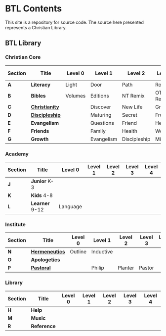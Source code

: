 # BTL Contents

This site is a repository for source code. The source here presented represents a Christian Library. 

## BTL Library
### Christian Core

|Section| Title            | Level 0 | Level 1 | Level 2 | Level 3 | Level 4 
|-------|------------------|---------|---------|---------|---------|--------
| __A__ | __Literacy__     | Light   | Door    | Path    | Road    | Bridge 
| __B__ | __Bibles__       | Volumes | Editions| NT Remix| OT Remix| 
| __C__ | __[Christianity](https://github.com/BeTheLight/ENG-C-Christianity-PSFM/tree/master/PDF)__ |         | Discover| New Life| Growing |
| __D__ | __[Discipleship](https://github.com/BeTheLight/ENG-D-Discipleship-PSFM/tree/master/PDF)__ |         | Maturing| Secret  | Fruit   | 
| __E__ | __Evangelism__   |         | Questions  | Friend  | Help! |
| __F__ | __Friends__      |         | Family     | Health  | Work    |  
| __G__ | __Growth__       |         | Evangelism | Discipleship | Missions | 

### Academy

|Section| Title            | Level 0 | Level 1 | Level 2 | Level 3 | Level 4 
|-------|------------------|---------|---------|---------|---------|--------
| __J__ | __Junior__ K-3   |         |         |
| __K__ | __Kids__ 4-8     |         |         |
| __L__ | __Learner__ 9-12 | Language|         | 

### Institute

|Section| Title            | Level 0 | Level 1 | Level 2 | Level 3 | Level 4 
|-------|------------------|---------|---------|---------|---------|--------
| __N__ | __[Hermeneutics](https://github.com/BeTheLight/ENG-N-Hermeneutics)__| Outline | Inductive | 
| __O__ | __[Apologetics](https://github.com/BeTheLight/ENG-O-Apologetics)__ |  |  | 
| __P__ | __[Pastoral](https://github.com/BeTheLight/ENG-P-Pastoral)__ |         | Philip | Planter | Pastor 

### Library

|Section| Title            | Level 0 | Level 1 | Level 2 | Level 3 | Level 4 
|-------|------------------|---------|---------|---------|---------|--------
| __H__ | __Help__        |         |         | 
| __M__ | __Music__        |         |         | 
| __R__ | __Reference__    | | | |
